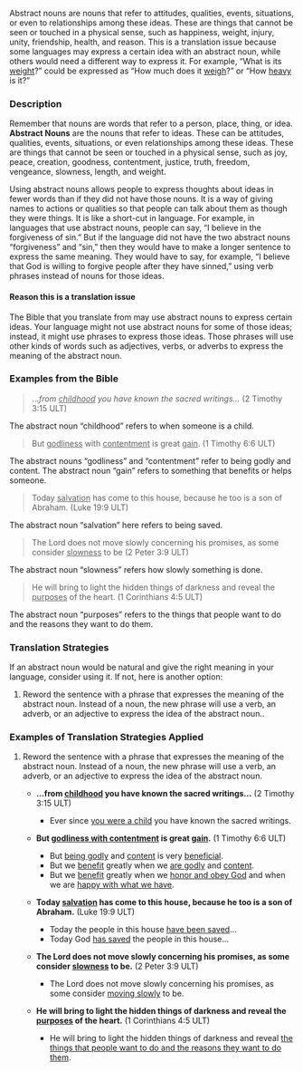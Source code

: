 
Abstract nouns are nouns that refer to attitudes, qualities, events, situations, or even to relationships among these ideas. These are things that cannot be seen or touched in a physical sense, such as happiness, weight, injury, unity, friendship, health, and reason. This is a translation issue because some languages may express a certain idea with an abstract noun, while others would need a different way to express it. For example, “What is its <u>weight</u>?” could be expressed as “How much does it <u>weigh</u>?” or “How <u>heavy</u> is it?”

### Description

Remember that nouns are words that refer to a person, place, thing, or idea. **Abstract Nouns** are the nouns that refer to ideas. These can be attitudes, qualities, events, situations, or even relationships among these ideas. These are things that cannot be seen or touched in a physical sense, such as joy, peace, creation, goodness, contentment, justice, truth, freedom, vengeance, slowness, length, and weight.

Using abstract nouns allows people to express thoughts about ideas in fewer words than if they did not have those nouns. It is a way of giving names to actions or qualities so that people can talk about them as though they were things. It is like a short-cut in language. For example, in languages that use abstract nouns, people can say, “I believe in the forgiveness of sin.” But if the language did not have the two abstract nouns “forgiveness” and “sin,” then they would have to make a longer sentence to express the same meaning. They would have to say, for example, “I believe that God is willing to forgive people after they have sinned,” using verb phrases instead of nouns for those ideas.

#### Reason this is a translation issue

The Bible that you translate from may use abstract nouns to express certain ideas. Your language might not use abstract nouns for some of those ideas; instead, it might use phrases to express those ideas. Those phrases will use other kinds of words such as adjectives, verbs, or adverbs to express the meaning of the abstract noun.

### Examples from the Bible

>…_from <u>childhood</u> you have known the sacred writings…_ (2 Timothy 3:15 ULT)

The abstract noun “childhood” refers to when someone is a child.

>But <u>godliness</u> with <u>contentment</u> is great <u>gain</u>. (1 Timothy 6:6 ULT)

The abstract nouns “godliness” and “contentment” refer to being godly and content.
The abstract noun “gain” refers to something that benefits or helps someone.

>Today <u>salvation</u> has come to this house, because he too is a son of Abraham. (Luke 19:9 ULT)

The abstract noun “salvation” here refers to being saved.

>The Lord does not move slowly concerning his promises, as some consider <u>slowness</u> to be (2 Peter 3:9 ULT)

The abstract noun “slowness” refers how slowly something is done.

>He will bring to light the hidden things of darkness and reveal the <u>purposes</u> of the heart. (1 Corinthians 4:5 ULT)

The abstract noun “purposes” refers to the things that people want to do and the reasons they want to do them.

### Translation Strategies

If an abstract noun would be natural and give the right meaning in your language, consider using it. If not, here is another option:

1. Reword the sentence with a phrase that expresses the meaning of the abstract noun. Instead of a noun, the new phrase will use a verb, an adverb, or an adjective to express the idea of the abstract noun..

### Examples of Translation Strategies Applied

1. Reword the sentence with a phrase that expresses the meaning of the abstract noun. Instead of a noun, the new phrase will use a verb, an adverb, or an adjective to express the idea of the abstract noun.

    * **…from <u>childhood</u>  you have known the sacred writings…**  (2 Timothy 3:15 ULT)
        * Ever since <u>you were a child</u>  you have known the sacred writings.

    * **But <u>godliness with contentment</u> is great <u>gain</u>.**  (1 Timothy 6:6 ULT)
        * But <u>being godly</u> and <u>content</u>  is very <u>beneficial</u>.
        * But we <u>benefit</u> greatly when we <u>are godly</u> and <u>content</u>.
        * But we <u>benefit</u> greatly when we <u>honor and obey God</u> and when we are <u>happy with what we have</u>.

    * **Today <u>salvation</u> has come to this house, because he too is a son of Abraham.**  (Luke 19:9 ULT)
        * Today the people in this house <u>have been saved</u>…
        * Today God <u>has saved</u> the people in this house…

    * **The Lord does not move slowly concerning his promises, as some consider <u>slowness</u> to be.**  (2 Peter 3:9 ULT)
        * The Lord does not move slowly concerning his promises, as some consider <u>moving slowly</u> to be.

    * **He will bring to light the hidden things of darkness and reveal the <u>purposes</u> of the heart.**  (1 Corinthians 4:5 ULT)
        * He will bring to light the hidden things of darkness and reveal <u>the things that people want to do and the reasons they want to do them</u>.

